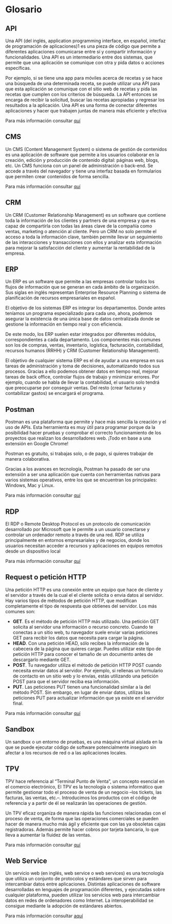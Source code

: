 # Glosario

## API

Una API (del inglés, application programming interface, en español, interfaz de programación de aplicaciones)1 es una pieza de código que permite a diferentes aplicaciones comunicarse entre sí y compartir información y funcionalidades. Una API es un intermediario entre dos sistemas, que permite que una aplicación se comunique con otra y pida datos o acciones específicas.

Por ejemplo, si se tiene una app para móviles acerca de recetas y se hace una búsqueda de una determinada receta, se puede utilizar una API para que esta aplicación se comunique con el sitio web de recetas y pida las recetas que cumplen con los criterios de búsqueda. La API entonces se encarga de recibir la solicitud, buscar las recetas apropiadas y regresar los resultados a la aplicación. Una API es una forma de conectar diferentes aplicaciones y hacer que trabajen juntas de manera más eficiente y efectiva

Para más información consultar [quí](https://es.wikipedia.org/wiki/API)


## CMS

Un CMS (Content Management System) o sistema de gestión de contenidos es una aplicación de software que permite a los usuarios colaborar en la creación, edición y producción de contenido digital: páginas web, blogs, etc. Un CMS funciona con un panel de administración o back-end. Se accede a través del navegador y tiene una interfaz basada en formularios que permiten crear contenidos de forma sencilla.

Para más información consultar [quí](https://www.arimetrics.com/glosario-digital/cms)

## CRM

Un CRM (Customer Relationship Management) es un software que contiene toda la información de los clientes y partners de una empresa y que es capaz de compartirla con todas las áreas clave de la compañía como ventas, marketing o atención al cliente. Pero un CRM no solo permite el acceso a toda la información clave, también permite llevar un seguimiento de las interacciones y transacciones con ellos y analizar esta información para mejorar la satisfacción del cliente y aumentar la rentabilidad de la empresa.

## ERP

Un ERP es un software que permite a las empresas controlar todos los flujos de información que se generan en cada ámbito de la organización. Sus siglas en inglés representan Enterprise Resource Planning o sistema de planificación de recursos empresariales en español. 

El objetivo de los sistemas ERP es integrar los departamentos. Donde antes teníamos un programa especializado para cada uno, ahora, podemos asegurar la existencia de una única base de datos centralizada donde se gestione la información en tiempo real y con eficiencia.

De este modo, los ERP suelen estar integrados por diferentes módulos, correspondientes a cada departamento. Los componentes más comunes son los de compras, ventas, inventario, logística, facturación, contabilidad, recursos humanos (RRHH) y CRM (Customer Relationship Management).

El objetivo de cualquier sistema ERP es el de ayudar a una empresa en sus tareas de administración y toma de decisiones, automatizando todos sus procesos. Gracias a ello podemos obtener datos en tiempo real, mejorar tareas de back office, controlar flujos de trabajo y minimizar errores. Por ejemplo, cuando se habla de llevar la contabilidad, el usuario solo tendrá que preocuparse por conseguir ventas. Del resto (crear facturas y contabilizar gastos) se encargará el programa.

## Postman

Postman es una plataforma que permite y hace más sencilla la creación y el uso de APIs. Esta herramienta es muy útil para programar porque da la posibilidad hacer pruebas y comprobar el correcto funcionamiento de los proyectos que realizan los desarrolladores web. ¡Todo en base a una extensión en Google Chrome! 

Postman es gratuito, si trabajas solo, o de pago, si quieres trabajar de manera colaborativa.  

Gracias a los avances en tecnología, Postman ha pasado de ser una extensión a ser una aplicación que cuenta con herramientas nativas para varios sistemas operativos, entre los que se encuentran los principales: Windows, Mac y Linux.

Para más información consultar [quí](https://assemblerinstitute.com/blog/que-es-postman/)

## RDP

El RDP o Remote Desktop Protocol es un protocolo de comunicación desarrollado por Microsoft que le permite a un usuario conectarse y controlar un ordenador remoto a través de una red. RDP se utiliza principalmente en entornos empresariales y de negocios, donde los usuarios necesitan acceder a recursos y aplicaciones en equipos remotos desde un dispositivo local

Para más información consultar [quí](https://keepcoding.io/blog/que-es-un-rdp-o-remote-desktop-protocol/)

## Request o petición HTTP

Una petición HTTP es una conexión entre un equipo que hace de cliente y el servidor a través de la cual el el cliente solicita o envia datos al servidor. Hay varios tipos de métodos de petición HTTP, que modifican completamente el tipo de respuesta que obtienes del servidor. Los más comunes son:

- __GET__. Es el método de petición HTTP más utilizado. Una petición GET solicita al servidor una información o recurso concreto. Cuando te conectas a un sitio web, tu navegador suele enviar varias peticiones GET para recibir los datos que necesita para cargar la página.
- __HEAD__. Con una petición HEAD, sólo recibes la información de la cabecera de la página que quieres cargar. Puedes utilizar este tipo de petición HTTP para conocer el tamaño de un documento antes de descargarlo mediante GET.
- __POST__. Tu navegador utiliza el método de petición HTTP POST cuando necesita enviar datos al servidor. Por ejemplo, si rellenas un formulario de contacto en un sitio web y lo envías, estás utilizando una petición POST para que el servidor reciba esa información.
- __PUT__. Las peticiones PUT tienen una funcionalidad similar a la del método POST. Sin embargo, en lugar de enviar datos, utilizas las peticiones PUT para actualizar información que ya existe en el servidor final.

Para más información consultar [quí](https://kinsta.com/es/base-de-conocimiento/que-es-una-peticion-http/#:~:text=Presentar%20una%20solicitud%20HTTP%20implica,o%20redirigirte%20a%20otra%20p%C3%A1gina)

## Sandbox

Un sandbox o un entorno de pruebas, es una máquina virtual aislada en la que se puede ejecutar código de software potencialmente inseguro sin afectar a los recursos de red o a las aplicaciones locales.

## TPV

TPV hace referencia al “Terminal Punto de Venta”, un concepto esencial en el comercio electrónico,
El TPV es la tecnología o sistema informático que permite gestionar todo el proceso de venta de un negocio –los tickets, las facturas, las ventas, etc.–. Introducimos los productos con el código de referencia y a partir de él se realizarán las operaciones de gestión.

Un TPV eficaz organiza de manera rápida las funciones relacionadas con el proceso de venta, de forma que las operaciones comerciales se pueden hacer de manera mucho más ágil y eficiente que con las ya obsoletas cajas registradoras. Además permite hacer cobros por tarjeta bancaria, lo que lleva a aumentar la fluidez de las ventas.

Para más información consultar [quí](https://www.tpvcenter.com/que-es-tpv/)

## Web Service

Un servicio web (en inglés, web service o web services) es una tecnología que utiliza un conjunto de protocolos y estándares que sirven para intercambiar datos entre aplicaciones. Distintas aplicaciones de software desarrolladas en lenguajes de programación diferentes, y ejecutadas sobre cualquier plataforma, pueden utilizar los servicios web para intercambiar datos en redes de ordenadores como Internet. La interoperabilidad se consigue mediante la adopción de estándares abiertos. 

Para más información consultar [aquí](https://es.wikipedia.org/wiki/Servicio_web)